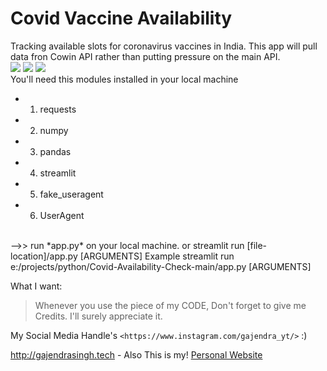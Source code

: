 # Covid Vaccine Availability
Tracking available slots for coronavirus vaccines in India. This app will pull data fron Cowin API rather than putting pressure on the main API.<br>
![](1.jpg)
![](2.jpg)
![](3.jpg)
<br>
You'll need this modules installed in your local machine
*  1. requests
*  2. numpy
*  3. pandas
*  4. streamlit
*  5. fake_useragent
*  6. UserAgent

<br>
-->> run *app.py* on your local machine. 
or 
streamlit run [file-location]/app.py [ARGUMENTS]
Example
streamlit run e:/projects/python/Covid-Availability-Check-main/app.py [ARGUMENTS]


What I want:

> Whenever you use the piece of my CODE,
> Don't forget to give me Credits.
> I'll surely appreciate it.

My Social Media Handle's
`<https://www.instagram.com/gajendra_yt/>` :)

http://gajendrasingh.tech - Also This is my!
[Personal Website](http://gajendrasingh.tech)

